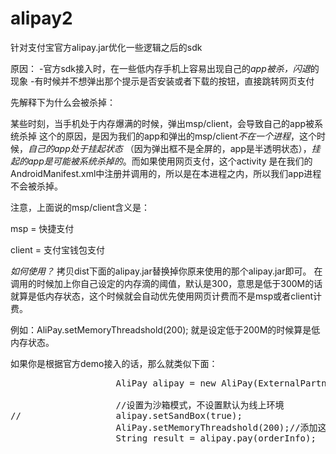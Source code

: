alipay2
=======

针对支付宝官方alipay.jar优化一些逻辑之后的sdk

原因：
-官方sdk接入时，在一些低内存手机上容易出现自己的*app被杀，闪退*的现象
-有时候并不想弹出那个提示是否安装或者下载的按钮，直接跳转网页支付


先解释下为什么会被杀掉：

某些时刻，当手机处于内存爆满的时候，弹出msp/client，会导致自己的app被系统杀掉
这个的原因，是因为我们的app和弹出的msp/client*不在一个进程*，这个时候，*自己的app处于挂起状态*
（因为弹出框不是全屏的，app是半透明状态），*挂起的app是可能被系统杀掉的*。而如果使用网页支付，这个activity
是在我们的AndroidManifest.xml中注册并调用的，所以是在本进程之内，所以我们app进程不会被杀掉。

注意，上面说的msp/client含义是：

msp = 快捷支付

client = 支付宝钱包支付

*如何使用？*
拷贝dist下面的alipay.jar替换掉你原来使用的那个alipay.jar即可。
在调用的时候加上你自己设定的内存滴的阈值，默认是300，意思是低于300M的话就算是低内存状态，这个时候就会自动优先使用网页计费而不是msp或者client计费。

例如：AliPay.setMemoryThreadshold(200); 就是设定低于200M的时候算是低内存状态。

如果你是根据官方demo接入的话，那么就类似下面：
<pre>
					AliPay alipay = new AliPay(ExternalPartner.this, mHandler);
					
					//设置为沙箱模式，不设置默认为线上环境
//					alipay.setSandBox(true);
					AliPay.setMemoryThreadshold(200);//添加这句话，不添加默认设定为300M是低内存状态
					String result = alipay.pay(orderInfo);
</pre>
